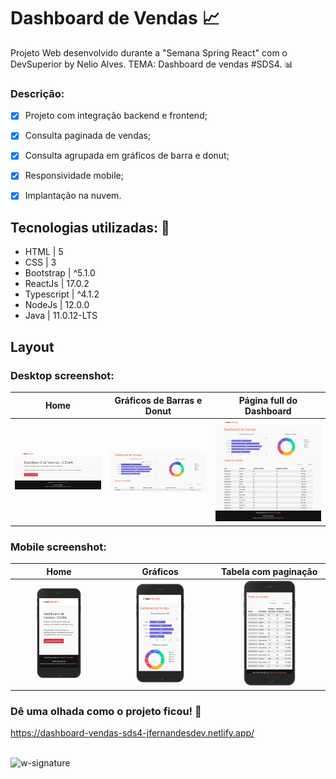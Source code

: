 # Dashboard de Vendas 📈
Projeto Web desenvolvido durante a "Semana Spring React" com o DevSuperior by Nelio Alves. TEMA: Dashboard de vendas #SDS4. 📊


### Descrição:

- [x] Projeto com integração backend e frontend;
- [x] Consulta paginada de vendas;
- [x] Consulta agrupada em gráficos de barra e donut;
- [x] Responsividade mobile;
- [x] Implantação na nuvem.


## Tecnologias utilizadas: 🚀

- HTML | 5
- CSS | 3
- Bootstrap | ^5.1.0
- ReactJs | 17.0.2
- Typescript | ^4.1.2
- NodeJs | 12.0.0
- Java | 11.0.12-LTS

## Layout

### Desktop screenshot:

Home                       | Gráficos de Barras e Donut | Página full do Dashboard
:-------------------------:|:-------------------------: |:-------------------------:
![](https://github.com/jfernandesdev/dashboard-vendas-sds4/blob/ec47c2b3987637fb32b07534eabf86dd956ea292/frontend/public/layout/home.png)  |  ![](https://github.com/jfernandesdev/dashboard-vendas-sds4/blob/ec47c2b3987637fb32b07534eabf86dd956ea292/frontend/public/layout/graficos.png) | ![img](https://github.com/jfernandesdev/dashboard-vendas-sds4/blob/ec47c2b3987637fb32b07534eabf86dd956ea292/frontend/public/layout/dashboard.png) 

### Mobile screenshot:

Home                       | Gráficos                   | Tabela com paginação
:-------------------------:|:-------------------------: |:-------------------------:
<img src="https://github.com/jfernandesdev/dashboard-vendas-sds4/blob/ec47c2b3987637fb32b07534eabf86dd956ea292/frontend/public/layout/mobile-home.png" width="50%">|<img src="https://github.com/jfernandesdev/dashboard-vendas-sds4/blob/ec47c2b3987637fb32b07534eabf86dd956ea292/frontend/public/layout/mobile-graficos.png" width="50%">|<img src="https://github.com/jfernandesdev/dashboard-vendas-sds4/blob/ec47c2b3987637fb32b07534eabf86dd956ea292/frontend/public/layout/mobile-table.png" width="50%">







### Dê uma olhada como o projeto ficou! 👀

https://dashboard-vendas-sds4-jfernandesdev.netlify.app/

<br>

<img src="https://i.ibb.co/n1SbQZw/w-signature.png" alt="w-signature" border="0" width='300px' />

